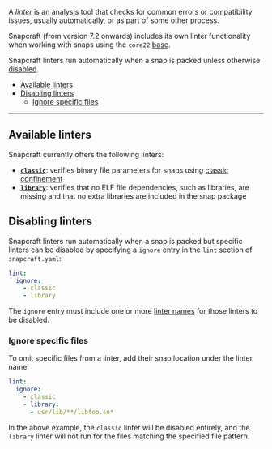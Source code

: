 A _linter_ is an analysis tool that checks for common errors or compatibility issues, usually automatically, or as part of some other process.

Snapcraft (from version 7.2 onwards) includes its own  linter functionality when working with snaps using the `core22` [base](/t/base-snaps/11198).

Snapcraft linters run automatically when a snap is packed unless otherwise [disabled](#heading--disabled).

- [Available linters](#heading--linters)
- [Disabling linters](#heading--disable)
  -  [Ignore specific files](#heading--disable-files)
---

<h2 id='heading--linters'>Available linters</h2>

Snapcraft currently offers the following linters:

- **[`classic`](/t/classic-linter/32228)**: verifies binary file parameters for snaps using [classic confinement](/t/snap-confinement/6233)
- **[`library`](/t/library-linter/32229)**: verifies that no ELF file dependencies, such as libraries, are missing and that no extra libraries are included in the snap package

<h2 id='heading--disable'>Disabling linters</h2>

Snapcraft linters run automatically when a snap is packed but specific linters can be disabled by specifying a `ignore` entry in the `lint` section of `snapcraft.yaml`:

```yaml
lint:
  ignore:
    - classic
    - library
```

The `ignore` entry must include one or more [linter names](#heading--linters) for those linters to be disabled.

<h3 id='heading--disable-files'>Ignore specific files</h3>

To omit specific files from a linter, add their snap location under the linter name:

```yaml
lint:
  ignore:
    - classic
    - library:
      - usr/lib/**/libfoo.so*
```

In the above example, the `classic` linter will be disabled entirely, and the `library` linter will not run for the files matching the specified file pattern.